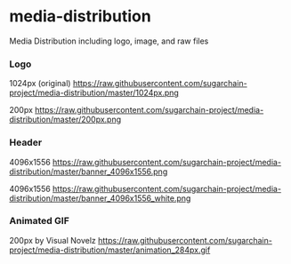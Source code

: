 # media-distribution
Media Distribution including logo, image, and raw files

### Logo
1024px (original) https://raw.githubusercontent.com/sugarchain-project/media-distribution/master/1024px.png

200px https://raw.githubusercontent.com/sugarchain-project/media-distribution/master/200px.png

### Header
4096x1556 https://raw.githubusercontent.com/sugarchain-project/media-distribution/master/banner_4096x1556.png

4096x1556 https://raw.githubusercontent.com/sugarchain-project/media-distribution/master/banner_4096x1556_white.png

### Animated GIF
200px by Visual Novelz https://raw.githubusercontent.com/sugarchain-project/media-distribution/master/animation_284px.gif
